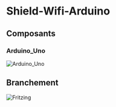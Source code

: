 # Shield-Wifi-Arduino

## Composants

### Arduino_Uno
![Arduino_Uno]()

## Branchement

![Fritzing]()